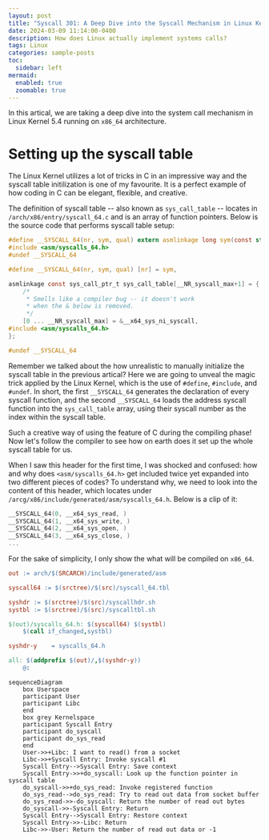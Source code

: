 ```yaml
---
layout: post
title: "Syscall 301: A Deep Dive into the Syscall Mechanism in Linux Kernel"
date: 2024-03-09 11:14:00-0400
description: How does Linux actually implement systems calls?
tags: Linux
categories: sample-posts
toc:
  sidebar: left
mermaid:
  enabled: true
  zoomable: true
---
```


In this artical, we are taking a deep dive into the system call mechanism in Linux Kernel 5.4 running on `x86_64` architecture.

# Setting up the syscall table

The Linux Kernel utilizes a lot of tricks in C in an impressive way and the syscall table initilization is one of my favourite. It is a perfect example of how coding in C can be elegant, flexible, and creative.

The definition of syscall table -- also known as `sys_call_table` -- locates in `/arch/x86/entry/syscall_64.c` and is an array of function pointers. Below is the source code that performs syscall table setup:

```C
#define __SYSCALL_64(nr, sym, qual) extern asmlinkage long sym(const struct pt_regs *);
#include <asm/syscalls_64.h>
#undef __SYSCALL_64

#define __SYSCALL_64(nr, sym, qual) [nr] = sym,

asmlinkage const sys_call_ptr_t sys_call_table[__NR_syscall_max+1] = {
	/*
	 * Smells like a compiler bug -- it doesn't work
	 * when the & below is removed.
	 */
	[0 ... __NR_syscall_max] = &__x64_sys_ni_syscall,
#include <asm/syscalls_64.h>
};

#undef __SYSCALL_64
```

Remember we talked about the how unrealistic to manually initialize the syscall table in the previous artical? Here we are going to unveal the magic trick applied by the Linux Kernel, which is the use of `#define`, `#include`, and `#undef`. In short, the first `__SYSCALL_64` generates the declaration of every syscall function, and the second `__SYSCALL_64` loads the address syscall function into the `sys_call_table` array, using their syscall number as the index within the syscall table.

Such a creative way of using the feature of C during the compiling phase! Now let's follow the compiler to see how on earth does it set up the whole syscall table for us.

When I saw this header for the first time, I was shocked and confused: how and why does `<asm/syscalls_64.h>` get included twice yet expanded into two different pieces of codes? To understand why, we need to look into the content of this header, which locates under `/arcg/x86/include/generated/asm/syscalls_64.h`. Below is a clip of it:

```C
__SYSCALL_64(0, __x64_sys_read, )
__SYSCALL_64(1, __x64_sys_write, )
__SYSCALL_64(2, __x64_sys_open, )
__SYSCALL_64(3, __x64_sys_close, )
...
```

For the sake of simplicity, I only show the what will be compiled on `x86_64`.

```Makefile
out := arch/$(SRCARCH)/include/generated/asm

syscall64 := $(srctree)/$(src)/syscall_64.tbl

syshdr := $(srctree)/$(src)/syscallhdr.sh
systbl := $(srctree)/$(src)/syscalltbl.sh

$(out)/syscalls_64.h: $(syscall64) $(systbl)
	$(call if_changed,systbl)

syshdr-y    = syscalls_64.h

all: $(addprefix $(out)/,$(syshdr-y))
	@:
```

```mermaid
sequenceDiagram
    box Userspace
    participant User
    participant Libc
    end
    box grey Kernelspace
    participant Syscall Entry
    participant do_syscall
    participant do_sys_read
    end
    User->>+Libc: I want to read() from a socket
    Libc->>+Syscall Entry: Invoke syscall #1
    Syscall Entry-->Syscall Entry: Save context
    Syscall Entry->>+do_syscall: Look up the function pointer in syscall table
    do_syscall->>+do_sys_read: Invoke registered function
    do_sys_read-->do_sys_read: Try to read out data from socket buffer
    do_sys_read->>-do_syscall: Return the number of read out bytes
    do_syscall->>-Syscall Entry: Return
    Syscall Entry-->Syscall Entry: Restore context
    Syscall Entry->>-Libc: Return
    Libc->>-User: Return the number of read out data or -1
```
